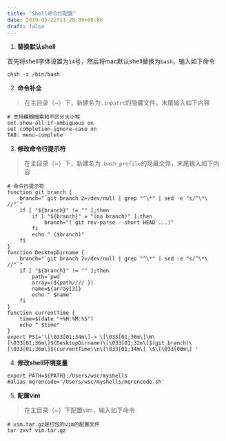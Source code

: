 ```yaml
---
title: "Shell命令行配置"
date: 2019-05-22T11:28:09+08:00
draft: false
---
```


1. **替换默认shell**

首先将shell字体设置为`14`号，然后将mac默认shell替换为`bash`，输入如下命令

```
chsh -s /bin/bash
```

2. **命令补全**

> 在主目录（~）下，新建名为`.inputrc`的隐藏文件，末尾输入如下内容

```
# 支持模糊搜索和不区分大小写
set show-all-if-ambiguous on
set completion-ignore-case on
TAB: menu-complete
```

3. **修改命令行提示符**

> 在主目录（~）下，新建名为`.bash_profile`的隐藏文件，末尾输入如下内容

```
# 命令行提示符
function git_branch {
    branch="`git branch 2>/dev/null | grep "^\*" | sed -e "s/^\*\ //"`"
    if [ "${branch}" != "" ];then
        if [ "${branch}" = "(no branch)" ];then
            branch="(`git rev-parse --short HEAD`...)"
        fi
        echo " ($branch)"
    fi
}
function DesktopDirname {
    branch="`git branch 2>/dev/null | grep "^\*" | sed -e "s/^\*\ //"`"
    if [ "${branch}" != "" ];then
        path=`pwd`
        array=(${path//// })
        name=${array[3]}
        echo " $name"
    fi
}
function currentTime {
    time=$(date "+%H:%M:%S")
    echo " $time"
}
export PS1='\[\033[01;34m\]-> \[\033[01;36m\]\W\[\033[01;36m\]$(DesktopDirname)\[\033[01;32m\]$(git_branch)\[\033[01;36m\]$(currentTime)\n\[\033[01;34m\] \$\[\033[00m\] '
```

4. **修改shell环境变量**

```
export PATH=${PATH}:/Users/wsc/myshells
#alias mqrencode='/Users/wsc/myshells/mqrencode.sh'
```

5. **配置vim**

> 在主目录（~）下配置vim，输入如下命令

```
# vim.tar.gz是打包的vim的配置文件
tar zxvf vim.tar.gz
```